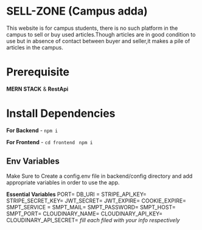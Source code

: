 # SELL-ZONE (Campus adda)

This website is for campus students, there is no such platform in the campus to sell or buy used articles.Though articles are in good condition to use but in absence of contact between buyer and seller,it makes a pile of articles in the campus.

# Prerequisite
**MERN STACK** & **RestApi** 


# Install Dependencies

**For Backend** - `npm i`

**For Frontend** - `cd frontend` ` npm i`

## Env Variables

Make Sure to Create a config.env file in backend/config directory and add appropriate variables in order to use the app.

**Essential Variables**
PORT=
DB_URI =
STRIPE_API_KEY=
STRIPE_SECRET_KEY=
JWT_SECRET=
JWT_EXPIRE=
COOKIE_EXPIRE=
SMPT_SERVICE =
SMPT_MAIL=
SMPT_PASSWORD=
SMPT_HOST=
SMPT_PORT=
CLOUDINARY_NAME=
CLOUDINARY_API_KEY=
CLOUDINARY_API_SECRET=
_fill each filed with your info respectively_

